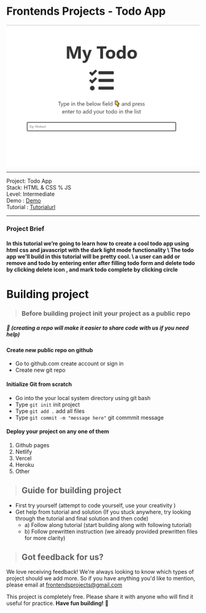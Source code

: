 # Frontends Projects - Todo App

![Todo App](/Design/Desktop.png)

---
Project: Todo App\
Stack: HTML & CSS % JS\
Level: Intermediate\
Demo : [Demo](https://responsive-todoapp.netlify.app/)\
Tutorial : [Tutorialurl](https://frontendsprojects.teachable.com/courses/frontend-projects-tutorial/lectures/38675580)

---

### Project Brief
#### In this tutorial we’re going to learn how to create a cool todo app using html css and javascript with the dark light mode functionality \ The todo app we’ll build in this tutorial will be pretty cool.  \ a user can add or remove and todo by entering enter after filling todo form and delete todo by clicking delete icon , and mark todo complete by clicking circle 

# Building project
> ### Before building project init your project as a public repo 
##### 📌 (creating a repo will make it easier to share code with us if you need help)

#### Create new public repo on github
- Go to github.com create account or sign in
- Create new git repo 
#### Initialize Git from scratch 
- Go into the your local system directory using git bash
- Type `git init` init project
- Type `git add .` add all files 
- Type `git commit -m "message here"` git commmit message

#### Deploy your project on any one of them
1. Github pages
2. Netlify
3. Vercel
4. Heroku
5. Other
> ## Guide for building project
* First try yourself (attempt to code yourself, use your creativity )
* Get help from tutorial and solution (If you stuck anywhere, try looking through the tutorial and final solution and then code)
    * a) Follow along tutorial  (start building along with following tutorial)
    * b) Follow prewritten instruction (we already provided prewritten files for more clarity)

> ## Got feedback for us?
We love receiving feedback! We're always looking to know which types of project should we add more. So if you have anything you'd like to mention, please email at frontendsprojects@gmail.com

This project is completely free. Please share it with anyone who will find it useful for practice.
**Have fun building!** 🚀